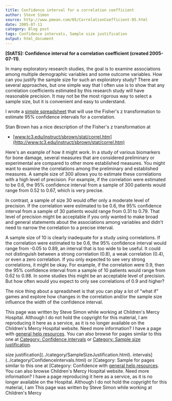 ```yaml
---
title: Confidence interval for a correlation coefficient
author: Steve Simon
source: http://www.pmean.com/05/CorrelationCoefficient-05.html
date: 2005-07-11
category: Blog post
tags: Confidence intervals, Sample size justification
output: html_document
---
```

**[StATS]: Confidence interval for a correlation
coefficient (created 2005-07-11)**.

In many exploratory research studies, the goal is to examine
associations among multiple demographic variables and some outcome
variables. How can you justify the sample size for such an exploratory
study? There are several approaches, but one simple way that I often use
is to show that any correlation coefficients estimated by this research
study will have reasonable precision. It may not be the most rigorous
way to select a sample size, but it is convenient and easy to
understand.

I wrote a [simple
spreadsheet](../00files/ConfidenceIntervalForCorrelation.xls) that will
use the Fisher\'s z transformation to estimate 95% confidence intervals
for a correlation.

Stan Brown has a nice description of the Fisher\'s z transformation at

-   [www.tc3.edu/instruct/sbrown/stat/correl.htm](http://www.tc3.edu/instruct/sbrown/stat/correl.htm)

Here\'s an example of how it might work. In a study of various
biomarkers for bone damage, several measures that are considered
preliminary or experimental are compared to other more established
measures. You might want to examine the correlations among the
preliminary and established measures. A sample size of 300 allows you to
estimate these correlations with a high level of precision. For example,
if the correlation were estimated to be 0.6, the 95% confidence interval
from a sample of 300 patients would range from 0.52 to 0.67, which is
very precise.

In contrast, a sample of size 30 would offer only a moderate level of
precision. If the correlation were estimated to be 0.6, the 95%
confidence interval from a sample of 30 patients would range from 0.31
to 0.79. That level of precision might be acceptable if you only wanted
to make broad and general statements about the associations among
variables and didn\'t need to narrow the correlation to a precise
interval.

A sample size of 10 is clearly inadequate for a study using
correlations. If the correlation were estimated to be 0.6, the 95%
confidence interval would range from -0.05 to 0.89, an interval that is
too wide to be useful. It could not distinguish between a strong
correlation (0.8), a weak correlation (0.4), or even a zero correlation.
If you only expected to see very strong correlations, it might be okay.
For example, if the correlation were 0.9, then the 95% confidence
interval from a sample of 10 patients would range from 0.62 to 0.98. In
some studies this might be an acceptable level of precision. But how
often would you expect to only see correlations of 0.9 and higher?

The nice thing about a spreadsheet is that you can play a lot of \"what
if\" games and explore how changes in the correlation and/or the sample
size influence the width of the confidence interval.

This page was written by Steve Simon while working at Children\'s Mercy
Hospital. Although I do not hold the copyright for this material, I am
reproducing it here as a service, as it is no longer available on the
Children\'s Mercy Hospital website. Need more information? I have a page
with [general help resources](../GeneralHelp.html). You can also browse
for pages similar to this one at [Category: Confidence
intervals](../category/ConfidenceIntervals.html) or [Category: Sample
size justification](../category/SampleSizeJustification.html).
<!---More--->
size justification](../category/SampleSizeJustification.html).
intervals](../category/ConfidenceIntervals.html) or [Category: Sample
for pages similar to this one at [Category: Confidence
with [general help resources](../GeneralHelp.html). You can also browse
Children\'s Mercy Hospital website. Need more information? I have a page
reproducing it here as a service, as it is no longer available on the
Hospital. Although I do not hold the copyright for this material, I am
This page was written by Steve Simon while working at Children\'s Mercy

<!---Do not use
**[StATS]: Confidence interval for a correlation
This page was written by Steve Simon while working at Children\'s Mercy
Hospital. Although I do not hold the copyright for this material, I am
reproducing it here as a service, as it is no longer available on the
Children\'s Mercy Hospital website. Need more information? I have a page
with [general help resources](../GeneralHelp.html). You can also browse
for pages similar to this one at [Category: Confidence
intervals](../category/ConfidenceIntervals.html) or [Category: Sample
size justification](../category/SampleSizeJustification.html).
--->

